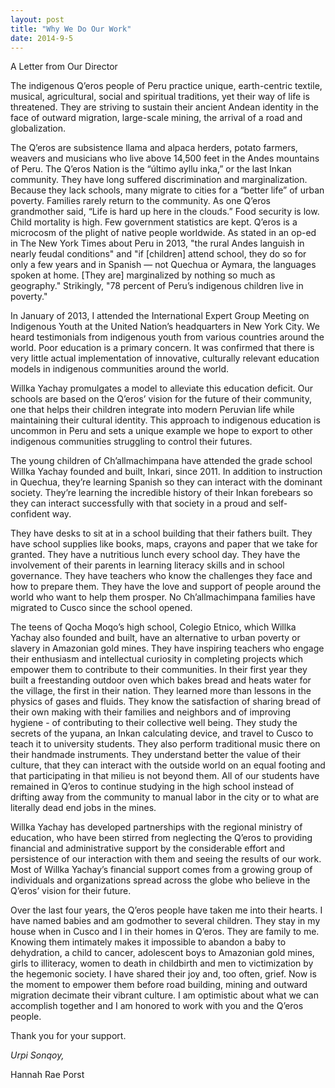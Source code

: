 ```yaml
---
layout: post
title: "Why We Do Our Work"
date: 2014-9-5
---
```


A Letter from Our Director

The indigenous Q’eros people of Peru practice unique, earth-centric textile, musical, agricultural, social and spiritual traditions, yet their way of life is threatened. They are striving to sustain their ancient Andean identity in the face of outward migration, large-scale mining, the arrival of a road and globalization.

The Q’eros are subsistence llama and alpaca herders, potato farmers, weavers and musicians who live above 14,500 feet in the Andes mountains of Peru. The Q’eros Nation is the “último ayllu inka,” or the last Inkan community. They have long suffered discrimination and marginalization. Because they lack schools, many migrate to cities for a “better life” of urban poverty. Families rarely return to the community. As one Q’eros grandmother said, “Life is hard up here in the clouds.” Food security is low. Child mortality is high. Few government statistics are kept. Q’eros is a microcosm of the plight of native people worldwide. As stated in an op-ed in The New York Times about Peru in 2013, "the rural Andes languish in nearly feudal conditions" and "if [children] attend school, they do so for only a few years and in Spanish — not Quechua or Aymara, the languages spoken at home. [They are] marginalized by nothing so much as geography." Strikingly, "78 percent of Peru’s indigenous children live in poverty."

In January of 2013, I attended the International Expert Group Meeting on Indigenous Youth at the United Nation’s headquarters in New York City. We heard testimonials from indigenous youth from various countries around the world. Poor education is a primary concern. It was confirmed that there is very little actual implementation of innovative, culturally relevant education models in indigenous communities around the world.

Willka Yachay promulgates a model to alleviate this education deficit. Our schools are based on the Q’eros’ vision for the future of their community, one that helps their children integrate into modern Peruvian life while maintaining their cultural identity. This approach to indigenous education is uncommon in Peru and sets a unique example we hope to export to other indigenous communities struggling to control their futures.

The young children of Ch’allmachimpana have attended the grade school Willka Yachay founded and built, Inkari, since 2011. In addition to instruction in Quechua, they’re learning Spanish so they can interact with the dominant society. They’re learning the incredible history of their Inkan forebears so they can interact successfully with that society in a proud and self-confident way. 

They have desks to sit at in a school building that their fathers built. They have school supplies like books, maps, crayons and paper that we take for granted. They have a nutritious lunch every school day. They have the involvement of their parents in learning literacy skills and in school governance. They have teachers who know the challenges they face and how to prepare them. They have the love and support of people around the world who want to help them prosper. No Ch’allmachimpana families have migrated to Cusco since the school opened.

The teens of Qocha Moqo’s high school, Colegio Etnico, which Willka Yachay also founded and built, have an alternative to urban poverty or slavery in Amazonian gold mines. They have inspiring teachers who engage their enthusiasm and intellectual curiosity in completing projects which empower them to contribute to their communities. In their first year they built a freestanding outdoor oven which bakes bread and heats water for the village, the first in their nation. They learned more than lessons in the physics of gases and fluids. They know the satisfaction of sharing bread of their own making with their families and neighbors and of improving hygiene - of contributing to their collective well being. They study the secrets of the yupana, an Inkan calculating device, and travel to Cusco to teach it to university students. They also perform traditional music there on their handmade instruments. They understand better the value of their culture, that they can interact with the outside world on an equal footing and that participating in that milieu is not beyond them. All of our students have remained in Q’eros to continue studying in the high school instead of drifting away from the community to manual labor in the city or to what are literally dead end jobs in the mines.

Willka Yachay has developed partnerships with the regional ministry of education, who have been stirred from neglecting the Q’eros to providing financial and administrative support by the considerable effort and persistence of our interaction with them and seeing the results of our work. Most of Willka Yachay’s financial support comes from a growing group of individuals and organizations spread across the globe who believe in the Q’eros’ vision for their future.

Over the last four years, the Q’eros people have taken me into their hearts. I have named babies and am godmother to several children. They stay in my house when in Cusco and I in their homes in Q’eros. They are family to me. Knowing them intimately makes it impossible to abandon a baby to dehydration, a child to cancer, adolescent boys to Amazonian gold mines, girls to illiteracy, women to death in childbirth and men to victimization by the hegemonic society. I have shared their joy and, too often, grief. Now is the moment to empower them before road building, mining and outward migration decimate their vibrant culture. I am optimistic about what we can accomplish together and I am honored to work with you and the Q’eros people.

Thank you for your support.

*Urpi Sonqoy,*

Hannah Rae Porst